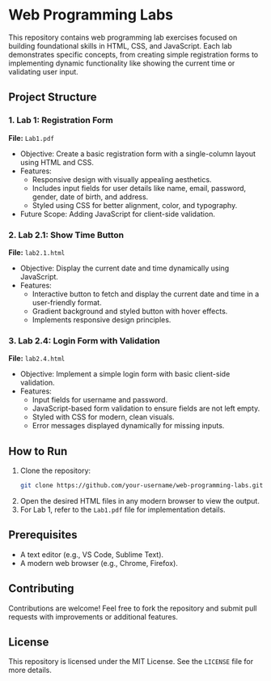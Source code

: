 
# Web Programming Labs

This repository contains web programming lab exercises focused on building foundational skills in HTML, CSS, and JavaScript. Each lab demonstrates specific concepts, from creating simple registration forms to implementing dynamic functionality like showing the current time or validating user input.

## Project Structure

### 1. Lab 1: Registration Form
**File:** `Lab1.pdf`  
- Objective: Create a basic registration form with a single-column layout using HTML and CSS.  
- Features:
  - Responsive design with visually appealing aesthetics.
  - Includes input fields for user details like name, email, password, gender, date of birth, and address.
  - Styled using CSS for better alignment, color, and typography.  
- Future Scope: Adding JavaScript for client-side validation.

### 2. Lab 2.1: Show Time Button
**File:** `lab2.1.html`  
- Objective: Display the current date and time dynamically using JavaScript.  
- Features:
  - Interactive button to fetch and display the current date and time in a user-friendly format.
  - Gradient background and styled button with hover effects.
  - Implements responsive design principles.  

### 3. Lab 2.4: Login Form with Validation
**File:** `lab2.4.html`  
- Objective: Implement a simple login form with basic client-side validation.  
- Features:
  - Input fields for username and password.
  - JavaScript-based form validation to ensure fields are not left empty.
  - Styled with CSS for modern, clean visuals.
  - Error messages displayed dynamically for missing inputs.  

## How to Run
1. Clone the repository:  
   ```bash
   git clone https://github.com/your-username/web-programming-labs.git
   ```
2. Open the desired HTML files in any modern browser to view the output.  
3. For Lab 1, refer to the `Lab1.pdf` file for implementation details.

## Prerequisites
- A text editor (e.g., VS Code, Sublime Text).
- A modern web browser (e.g., Chrome, Firefox).

## Contributing
Contributions are welcome! Feel free to fork the repository and submit pull requests with improvements or additional features.

## License
This repository is licensed under the MIT License. See the `LICENSE` file for more details.

